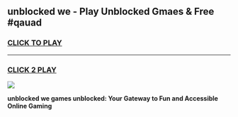 
## unblocked we - Play Unblocked Gmaes & Free #qauad
<h3>
<a href="https://news.freeplayer.one?title=unblocked_we&ref=24F">CLICK TO PLAY</a></h3>
<hr>

<h3>
<a href="https://news.freeplayer.one?title=unblocked_we&ref=24F">CLICK 2 PLAY</a>
  
</h3>

<a href="https://news.freeplayer.one?title=unblocked_we&ref=24F/"><img src="https://clearcache.store/games.png"></a>


**unblocked we games unblocked: Your Gateway to Fun and Accessible Online Gaming**
